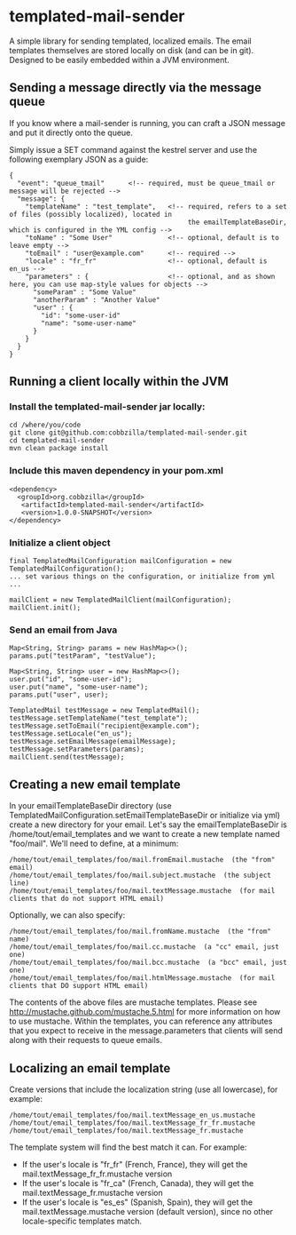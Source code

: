 templated-mail-sender
==========================

A simple library for sending templated, localized emails. The email templates themselves are stored locally
on disk (and can be in git). Designed to be easily embedded within a JVM environment.

## Sending a message directly via the message queue

If you know where a mail-sender is running, you can craft a JSON message and put it directly onto the queue.

Simply issue a SET command against the kestrel server and use the following exemplary JSON as a guide:

    {
      "event": "queue_tmail"      <!-- required, must be queue_tmail or message will be rejected -->
      "message": {
        "templateName" : "test_template",   <!-- required, refers to a set of files (possibly localized), located in
                                                 the emailTemplateBaseDir, which is configured in the YML config -->
        "toName" : "Some User"              <!-- optional, default is to leave empty -->
        "toEmail" : "user@example.com"      <!-- required -->
        "locale" : "fr_fr"                  <!-- optional, default is en_us -->
        "parameters" : {                    <!-- optional, and as shown here, you can use map-style values for objects -->
          "someParam" : "Some Value"
          "anotherParam" : "Another Value"
          "user" : {
            "id": "some-user-id"
            "name": "some-user-name"
          }
        }
      }
    }


## Running a client locally within the JVM

### Install the templated-mail-sender jar locally:

    cd /where/you/code
    git clone git@github.com:cobbzilla/templated-mail-sender.git
    cd templated-mail-sender
    mvn clean package install

### Include this maven dependency in your pom.xml

    <dependency>
      <groupId>org.cobbzilla</groupId>
       <artifactId>templated-mail-sender</artifactId>
       <version>1.0.0-SNAPSHOT</version>
    </dependency>

### Initialize a client object

    final TemplatedMailConfiguration mailConfiguration = new TemplatedMailConfiguration();
    ... set various things on the configuration, or initialize from yml  ...

    mailClient = new TemplatedMailClient(mailConfiguration);
    mailClient.init();

### Send an email from Java

    Map<String, String> params = new HashMap<>();
    params.put("testParam", "testValue");

    Map<String, String> user = new HashMap<>();
    user.put("id", "some-user-id");
    user.put("name", "some-user-name");
    params.put("user", user);

    TemplatedMail testMessage = new TemplatedMail();
    testMessage.setTemplateName("test_template");
    testMessage.setToEmail("recipient@example.com");
    testMessage.setLocale("en_us");
    testMessage.setEmailMessage(emailMessage);
    testMessage.setParameters(params);
    mailClient.send(testMessage);

## Creating a new email template

In your emailTemplateBaseDir directory (use TemplatedMailConfiguration.setEmailTemplateBaseDir or initialize via yml)
 create a new directory for your email. Let's say the emailTemplateBaseDir is /home/tout/email_templates and we want
 to create a new template named "foo/mail". We'll need to define, at a minimum:

    /home/tout/email_templates/foo/mail.fromEmail.mustache  (the "from" email)
    /home/tout/email_templates/foo/mail.subject.mustache  (the subject line)
    /home/tout/email_templates/foo/mail.textMessage.mustache  (for mail clients that do not support HTML email)

Optionally, we can also specify:

    /home/tout/email_templates/foo/mail.fromName.mustache  (the "from" name)
    /home/tout/email_templates/foo/mail.cc.mustache  (a "cc" email, just one)
    /home/tout/email_templates/foo/mail.bcc.mustache  (a "bcc" email, just one)
    /home/tout/email_templates/foo/mail.htmlMessage.mustache  (for mail clients that DO support HTML email)

The contents of the above files are mustache templates. Please see http://mustache.github.com/mustache.5.html
for more information on how to use mustache. Within the templates, you can reference any attributes that you
expect to receive in the message.parameters that clients will send along with their requests to queue emails.

## Localizing an email template

Create versions that include the localization string (use all lowercase), for example:

    /home/tout/email_templates/foo/mail.textMessage_en_us.mustache
    /home/tout/email_templates/foo/mail.textMessage_fr_fr.mustache
    /home/tout/email_templates/foo/mail.textMessage_fr.mustache

The template system will find the best match it can. For example:

* If the user's locale is "fr\_fr" (French, France), they will get the mail.textMessage\_fr\_fr.mustache version
* If the user's locale is "fr\_ca" (French, Canada), they will get the mail.textMessage\_fr.mustache version
* If the user's locale is "es\_es" (Spanish, Spain), they will get the mail.textMessage.mustache version (default version), since no other locale-specific templates match.

